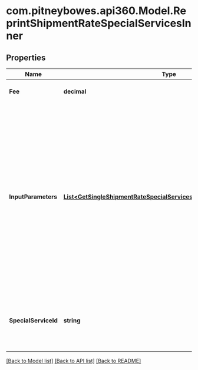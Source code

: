 # com.pitneybowes.api360.Model.ReprintShipmentRateSpecialServicesInner

## Properties

Name | Type | Description | Notes
------------ | ------------- | ------------- | -------------
**Fee** | **decimal** | The amount of the specialService. | [optional] 
**InputParameters** | [**List&lt;GetSingleShipmentRateSpecialServicesInnerInputParametersInner&gt;**](GetSingleShipmentRateSpecialServicesInnerInputParametersInner.md) | &gt;-The parameters to set for the special service, such as an insurance value or a receipt-number format. This is required if the special service requires input parameters. If a special service does not require input parameters, you can either leave out the array or pass an empty array. | [optional] 
**SpecialServiceId** | **string** | A unique identifier associated to the Special Service, which depends on the carrier-based service. | [optional] 

[[Back to Model list]](../../README.md#documentation-for-models) [[Back to API list]](../../README.md#documentation-for-api-endpoints) [[Back to README]](../../README.md)

